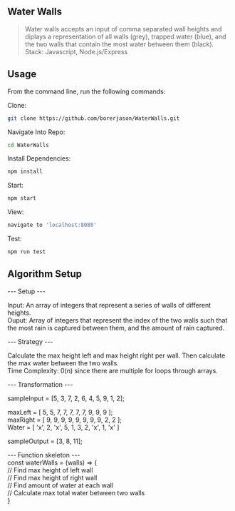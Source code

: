 ## Water Walls

> Water walls accepts an input of comma separated wall heights and diplays a representation of all walls (grey), trapped water (blue), and the two walls that contain the most water between them (black).  
Stack: Javascript, Node.js/Express

## Usage

From the command line, run the following commands:

Clone:
```sh
git clone https://github.com/borerjason/WaterWalls.git  
```

Navigate Into Repo:
```sh
cd WaterWalls  
```

Install Dependencies:
```sh
npm install
```


Start:
```sh
npm start
```
View:
```sh
navigate to 'localhost:8080' 
```

Test:
```sh
npm run test
```

## Algorithm Setup

--- Setup ---  

  Input: An array of integers that represent a series of walls of different heights.   
  Ouput: Array of integers that represent the index of the two walls such that the most rain is captured between them, and the amount of rain captured.   

--- Strategy ---  

Calculate the max height left and max height right per wall. Then calculate the max water between the two walls.  
Time Complexity: 0(n) since there are multiple for loops through arrays.   

--- Transformation ---  

  sampleInput = [5, 3, 7, 2, 6, 4, 5, 9, 1, 2];  

  maxLeft = [ 5, 5, 7, 7, 7, 7, 7, 9, 9, 9 ];  
  maxRight = [ 9, 9, 9, 9, 9, 9, 9, 9, 2, 2 ];  
  Water  = [ 'x', 2, 'x', 5, 1, 3, 2, 'x', 1, 'x' ]  

  sampleOutput = [3, 8, 11];  

--- Function skeleton ---  
const waterWalls = (walls) => {  
  // Find max height of left wall  
  // Find max height of right wall  
  // Find amount of water at each wall  
  // Calculate max total water between two walls  
}
